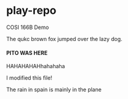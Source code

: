 # play-repo
COSI 166B Demo

The qukc brown fox jumped over the lazy dog.

#### PITO WAS HERE
HAHAHAHAHhahahaha


I modified this file!

The rain in spain is mainly in the plane

